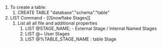1. To create a table:
	1. CREATE TABLE "database"."schema"."table"
2. LIST Command - [[Snowflake Stages]] 
	1. List all all file and additional properties
		1. LIST @STAGE_NAME; - External Stage / Internal Named Stages
		2. LIST @~ User Stages
		3. LIST @%TABLE_STAGE_NAME : table Stage